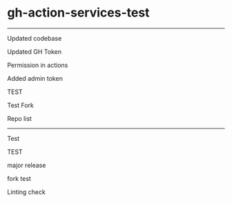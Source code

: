 # gh-action-services-test

---

Updated codebase

Updated GH Token
 
Permission in actions
 
Added admin token



TEST


Test Fork

Repo list


---









Test

TEST

major release

fork test

Linting check
